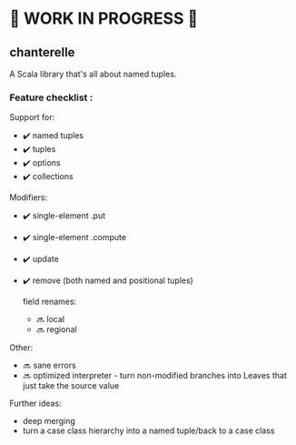 # 🚧 WORK IN PROGRESS 🚧

## chanterelle

A Scala library that's all about named tuples.

### Feature checklist :

Support for:
* :heavy_check_mark: named tuples
* :heavy_check_mark: tuples
* :heavy_check_mark: options
* :heavy_check_mark: collections

Modifiers:
* :heavy_check_mark: single-element .put
* :heavy_check_mark: single-element .compute
* :heavy_check_mark: update
* :heavy_check_mark: remove (both named and positional tuples)
  
  field renames:
    * 🔜 local
    * 🔜 regional

Other:
  * 🔜 sane errors
  * 🔜 optimized interpreter - turn non-modified branches into Leaves that just take the source value

Further ideas:
  * deep merging
  * turn a case class hierarchy into a named tuple/back to a case class
